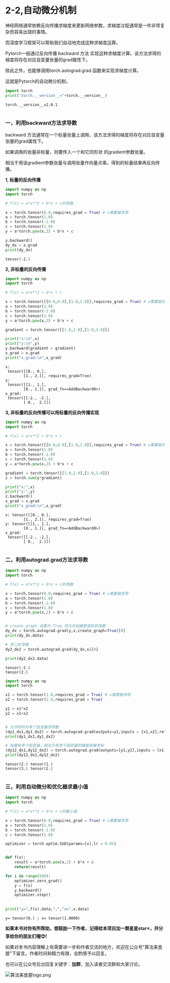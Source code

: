 # 2-2,自动微分机制

神经网络通常依赖反向传播求梯度来更新网络参数，求梯度过程通常是一件非常复杂而容易出错的事情。

而深度学习框架可以帮助我们自动地完成这种求梯度运算。

Pytorch一般通过反向传播 backward 方法 实现这种求梯度计算。该方法求得的梯度将存在对应自变量张量的grad属性下。

除此之外，也能够调用torch.autograd.grad 函数来实现求梯度计算。

这就是Pytorch的自动微分机制。


```python
import torch 
print("torch.__version__="+torch.__version__) 
```

    torch.__version__=2.0.1



```python

```

### 一，利用backward方法求导数

backward 方法通常在一个标量张量上调用，该方法求得的梯度将存在对应自变量张量的grad属性下。

如果调用的张量非标量，则要传入一个和它同形状 的gradient参数张量。

相当于用该gradient参数张量与调用张量作向量点乘，得到的标量结果再反向传播。


**1, 标量的反向传播**


```python
import numpy as np 
import torch 

# f(x) = a*x**2 + b*x + c的导数

x = torch.tensor(0.0,requires_grad = True) # x需要被求导
a = torch.tensor(1.0)
b = torch.tensor(-2.0)
c = torch.tensor(1.0)
y = a*torch.pow(x,2) + b*x + c 

y.backward()
dy_dx = x.grad
print(dy_dx)

```

    tensor(-2.)


**2, 非标量的反向传播**


```python
import numpy as np 
import torch 

# f(x) = a*x**2 + b*x + c

x = torch.tensor([[0.0,0.0],[1.0,2.0]],requires_grad = True) # x需要被求导
a = torch.tensor(1.0)
b = torch.tensor(-2.0)
c = torch.tensor(1.0)
y = a*torch.pow(x,2) + b*x + c 

gradient = torch.tensor([[1.0,1.0],[1.0,1.0]])

print("x:\n",x)
print("y:\n",y)
y.backward(gradient = gradient)
x_grad = x.grad
print("x_grad:\n",x_grad)
```

    x:
     tensor([[0., 0.],
            [1., 2.]], requires_grad=True)
    y:
     tensor([[1., 1.],
            [0., 1.]], grad_fn=<AddBackward0>)
    x_grad:
     tensor([[-2., -2.],
            [ 0.,  2.]])


**3, 非标量的反向传播可以用标量的反向传播实现**


```python
import numpy as np 
import torch 

# f(x) = a*x**2 + b*x + c

x = torch.tensor([[0.0,0.0],[1.0,2.0]],requires_grad = True) # x需要被求导
a = torch.tensor(1.0)
b = torch.tensor(-2.0)
c = torch.tensor(1.0)
y = a*torch.pow(x,2) + b*x + c 

gradient = torch.tensor([[1.0,1.0],[1.0,1.0]])
z = torch.sum(y*gradient)

print("x:",x)
print("y:",y)
z.backward()
x_grad = x.grad
print("x_grad:\n",x_grad)

```

    x: tensor([[0., 0.],
            [1., 2.]], requires_grad=True)
    y: tensor([[1., 1.],
            [0., 1.]], grad_fn=<AddBackward0>)
    x_grad:
     tensor([[-2., -2.],
            [ 0.,  2.]])



```python

```

### 二，利用autograd.grad方法求导数


```python
import numpy as np 
import torch 

# f(x) = a*x**2 + b*x + c的导数

x = torch.tensor(0.0,requires_grad = True) # x需要被求导
a = torch.tensor(1.0)
b = torch.tensor(-2.0)
c = torch.tensor(1.0)
y = a*torch.pow(x,2) + b*x + c


# create_graph 设置为 True 将允许创建更高阶的导数 
dy_dx = torch.autograd.grad(y,x,create_graph=True)[0]
print(dy_dx.data)

# 求二阶导数
dy2_dx2 = torch.autograd.grad(dy_dx,x)[0] 

print(dy2_dx2.data)


```

    tensor(-2.)
    tensor(2.)



```python
import numpy as np 
import torch 

x1 = torch.tensor(1.0,requires_grad = True) # x需要被求导
x2 = torch.tensor(2.0,requires_grad = True)

y1 = x1*x2
y2 = x1+x2


# 允许同时对多个自变量求导数
(dy1_dx1,dy1_dx2) = torch.autograd.grad(outputs=y1,inputs = [x1,x2],retain_graph = True)
print(dy1_dx1,dy1_dx2)

# 如果有多个因变量，相当于把多个因变量的梯度结果求和
(dy12_dx1,dy12_dx2) = torch.autograd.grad(outputs=[y1,y2],inputs = [x1,x2])
print(dy12_dx1,dy12_dx2)


```

    tensor(2.) tensor(1.)
    tensor(3.) tensor(2.)



```python

```

### 三，利用自动微分和优化器求最小值


```python
import numpy as np 
import torch 

# f(x) = a*x**2 + b*x + c的最小值

x = torch.tensor(0.0,requires_grad = True) # x需要被求导
a = torch.tensor(1.0)
b = torch.tensor(-2.0)
c = torch.tensor(1.0)

optimizer = torch.optim.SGD(params=[x],lr = 0.01)


def f(x):
    result = a*torch.pow(x,2) + b*x + c 
    return(result)

for i in range(500):
    optimizer.zero_grad()
    y = f(x)
    y.backward()
    optimizer.step()
   
    
print("y=",f(x).data,";","x=",x.data)

```

    y= tensor(0.) ; x= tensor(1.0000)


**如果本书对你有所帮助，想鼓励一下作者，记得给本项目加一颗星星star⭐️，并分享给你的朋友们喔😊!** 

如果对本书内容理解上有需要进一步和作者交流的地方，欢迎在公众号"算法美食屋"下留言。作者时间和精力有限，会酌情予以回复。

也可以在公众号后台回复关键字：**加群**，加入读者交流群和大家讨论。

![算法美食屋logo.png](https://tva1.sinaimg.cn/large/e6c9d24egy1h41m2zugguj20k00b9q46.jpg)
